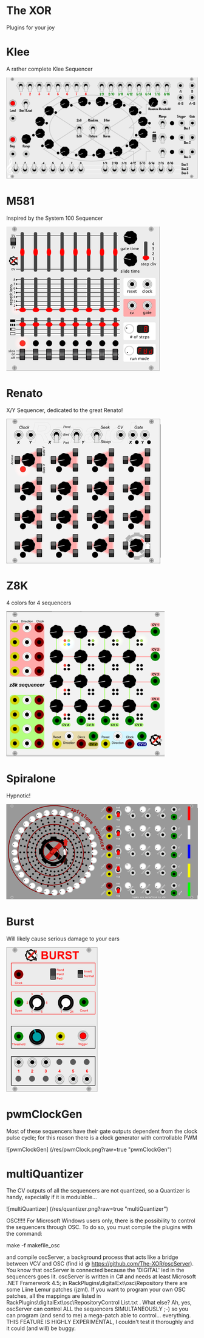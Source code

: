 # The XOR
Plugins for your joy

# Klee
A rather complete Klee Sequencer

![Klee](/res/klee.png?raw=true "The Klee")

# M581
Inspired by the System 100 Sequencer

![M581](/res/m581.png?raw=true "M581")

# Renato
X/Y Sequencer, dedicated to the great Renato!

![Renato!](/res/renato.png?raw=true "Renato")

# Z8K
4 colors for 4 sequencers

![Z8K](/res/z8k.png?raw=true "Z8K")

# Spiralone
Hypnotic!

![Z8K](/res/spiralone.png?raw=true "Spiralone")

# Burst
Will likely cause serious damage to your ears

![Burst](/res/burst.png?raw=true "Burst")

# pwmClockGen
Most of these sequencers have their gate outputs dependent
from the clock pulse cycle; for this reason there is a clock generator
with controllable PWM

![pwmClockGen] (/res/pwmClock.png?raw=true "pwmClockGen")

# multiQuantizer
The CV outputs of all the sequencers are not quantized, so a Quantizer is handy, expecially
if it is modulable...

![multiQuantizer] (/res/quantizer.png?raw=true "multiQuantizer")

OSC!!!!!
For Microsoft Windows users only, there is the possibility to control the sequencers through OSC. 
To do so, you must compile the plugins with the command:

make -f makefile_osc

and compile oscServer, a background process that acts like a bridge between VCV and OSC (find id
@ https://github.com/The-XOR/oscServer).
You know that oscServer is connected because the 'DIGITAL' led in the sequencers goes lit.
oscServer is written in C# and needs at least Microsoft .NET Framerwork 4.5; in RackPlugins\digitalExt\osc\Repository
there are some Liine Lemur patches (jzml). If you want to program your own OSC patches, 
all the mappings are listed in RackPlugins\digitalExt\osc\RepositoryControl List.txt .
What else? Ah, yes, oscServer can control ALL the sequencers SIMULTANEOUSLY ;-) so you can program
(and send to me) a mega-patch able to control... everything. 
THIS FEATURE IS HIGHLY EXPERIMENTAL, I couldn't test it thoroughly and it could (and will) be buggy.
